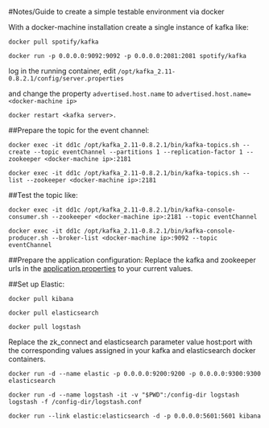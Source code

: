 
#Notes/Guide to create a simple testable environment via docker

With a docker-machine installation create a single instance of kafka like:

	docker pull spotify/kafka
	
	docker run -p 0.0.0.0:9092:9092 -p 0.0.0.0:2081:2081 spotify/kafka

log in the running container, edit `/opt/kafka_2.11-0.8.2.1/config/server.properties`

and change the property `advertised.host.name` to `advertised.host.name=<docker-machine ip>`

	docker restart <kafka server>.


##Prepare the topic for the event channel:

	docker exec -it dd1c /opt/kafka_2.11-0.8.2.1/bin/kafka-topics.sh --create --topic eventChannel --partitions 1 --replication-factor 1 --zookeeper <docker-machine ip>:2181
	
	docker exec -it dd1c /opt/kafka_2.11-0.8.2.1/bin/kafka-topics.sh --list --zookeeper <docker-machine ip>:2181

##Test the topic like:

	docker exec -it dd1c /opt/kafka_2.11-0.8.2.1/bin/kafka-console-consumer.sh --zookeeper <docker-machine ip>:2181 --topic eventChannel
	
	docker exec -it dd1c /opt/kafka_2.11-0.8.2.1/bin/kafka-console-producer.sh --broker-list <docker-machine ip>:9092 --topic eventChannel


##Prepare the application configuration:
Replace the kafka and zookeeper urls in the [application.properties](src/main/resources/application.properties) to your current <docker-machine ip> values.

##Set up Elastic:


	docker pull kibana
	
	docker pull elasticsearch
	
	docker pull logstash
	
Replace the zk_connect and elasticsearch parameter value host:port with the corresponding values assigned in your kafka and elasticsearch docker containers.
	
	docker run -d --name elastic -p 0.0.0.0:9200:9200 -p 0.0.0.0:9300:9300 elasticsearch 
	
	docker run -d --name logstash -it -v "$PWD":/config-dir logstash logstash -f /config-dir/logstash.conf
	
	docker run --link elastic:elasticsearch -d -p 0.0.0.0:5601:5601 kibana

